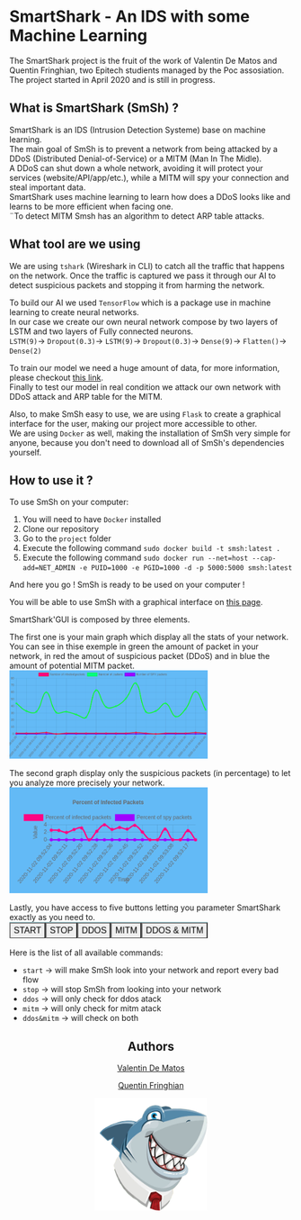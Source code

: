 # SmartShark - An IDS with some Machine Learning

The SmartShark project is the fruit of the work of Valentin De Matos and Quentin Fringhian, two Epitech studients managed by the Poc assosiation. The project started in April 2020 and is still in progress.

## What is SmartShark (SmSh) ?

SmartShark is an IDS (Intrusion Detection Systeme) base on machine learning.<br>
The main goal of SmSh is to prevent a network from being attacked by a DDoS (Distributed Denial-of-Service) or a MITM (Man In The Midle).<br>
A DDoS can shut down a whole network, avoiding it will protect your services (website/API/app/etc.), while a MITM will spy your connection and steal important data.<br>
SmartShark uses machine learning to learn how does a DDoS looks like and learns to be more efficient when facing one.<br>
¨To detect MITM Smsh has an algorithm to detect ARP table attacks.

## What tool are we using

We are using `tshark` (Wireshark in CLI) to catch all the traffic that happens on the network.
Once the traffic is captured we pass it through our AI to detect suspicious packets and stopping it from harming the network.<br>

To build our AI we used `TensorFlow` which is a package use in machine learning to create neural networks.<br>
In our case we create our own neural network compose by two layers of LSTM and  two layers of Fully connected neurons.<br>
`LSTM(9)`->
`Dropout(0.3)`->
`LSTM(9)`->
`Dropout(0.3)`->
`Dense(9)`->
`Flatten()`->
`Dense(2)`<br>

To train our model we need a huge amount of data, for more information, please checkout [this link](https://github.com/PoCInnovation/SmartShark/tree/master/datasets).<br>
Finally to test our model in real condition we attack our own network with DDoS attack and ARP table for the MITM.

Also, to make SmSh easy to use, we are using `Flask` to create a graphical interface for the user, making our project more accessible to other.<br>
We are using `Docker` as well, making the installation of SmSh very simple for anyone, because you don't need to download all of SmSh's dependencies yourself.

## How to use it ?

To use SmSh on your computer:

1. You will need to have `Docker` installed
2. Clone our repository
3. Go to the `project` folder
4. Execute the following command `sudo docker build -t smsh:latest .`
5. Execute the following command `sudo docker run --net=host --cap-add=NET_ADMIN -e PUID=1000 -e PGID=1000 -d -p 5000:5000 smsh:latest`

And here you go ! SmSh is ready to be used on your computer !

You will be able to use SmSh with a graphical interface on [this page](http://localhost:5000/).

SmartShark'GUI is composed by three elements.

The first one is your main graph which display all the stats of your network.
You can see in thise exemple in green the amount of packet in your network, in red the amout of suspicious packet (DDoS) and in blue the amount of potential MITM packet.<br>
<img src="./.doc/SmSh-mainDashboard.png" width="70%"/>

The second graph display only the suspicious packets (in percentage) to let you analyze more precisely your network.<br>
<img src="./.doc/SmSh-secondDashboard.png" width="70%"/>

Lastly, you have access to five buttons letting you parameter SmartShark exactly as you need to.<br>
<img src="./.doc/SmSh-mainButtons.png" width="70%"/>

Here is the list of all available commands:

- `start` -> will make SmSh look into your network and report every bad flow
- `stop` -> will stop SmSh from looking into your network
- `ddos` -> will only check for ddos atack
- `mitm` -> will only check for mitm atack
- `ddos&mitm` -> will check on both

<center>

## Authors

[Valentin De Matos](https://github.com/Thytu)

[Quentin Fringhian](https://github.com/QuentinFringhian)

<img src="./project/static/images/logo.png" height="200" width="200" style="text-align: center"/>
<center/>